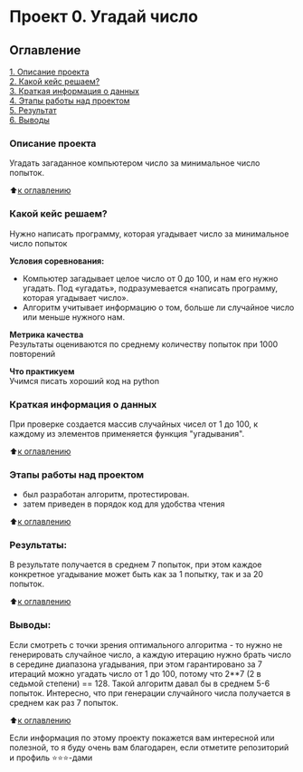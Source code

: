 # Проект 0. Угадай число

## Оглавление  
[1. Описание проекта](README.md#Описание-проекта)  
[2. Какой кейс решаем?](README.md#Какой-кейс-решаем)  
[3. Краткая информация о данных](README.md#Краткая-информация-о-данных)  
[4. Этапы работы над проектом](README.md#Этапы-работы-над-проектом)  
[5. Результат](README.md#Результат)    
[6. Выводы](README.md#Выводы) 

### Описание проекта    
Угадать загаданное компьютером число за минимальное число попыток.

:arrow_up:[к оглавлению](_)


### Какой кейс решаем?    
Нужно написать программу, которая угадывает число за минимальное число попыток

**Условия соревнования:**  
- Компьютер загадывает целое число от 0 до 100, и нам его нужно угадать. Под «угадать», подразумевается «написать программу, которая угадывает число».
- Алгоритм учитывает информацию о том, больше ли случайное число или меньше нужного нам.

**Метрика качества**     
Результаты оцениваются по среднему количеству попыток при 1000 повторений

**Что практикуем**     
Учимся писать хороший код на python


### Краткая информация о данных
При проверке создается массив случайных чисел от 1 до 100, к каждому из элементов применяется функция "угадывания".
  
:arrow_up:[к оглавлению](.README.md#Оглавление)


### Этапы работы над проектом  
- был разработан алгоритм, протестирован.
- затем приведен в порядок код для удобства чтения

:arrow_up:[к оглавлению](.README.md#Оглавление)


### Результаты:  
В результате получается в среднем 7 попыток, при этом каждое конкретное угадывание может быть как за 1 попытку, так и за 20 попыток.

:arrow_up:[к оглавлению](.README.md#Оглавление)


### Выводы:  
Если смотреть с точки зрения оптимального алгоритма - то нужно не генерировать случайное число, а каждую итерацию нужно брать число в середине диапазона угадывания, при этом гарантировано за 7 итераций можно угадать число от 1 до 100, потому что 2**7 (2 в седьмой степени) == 128. Такой алгоритм давал бы в среднем 5-6 попыток.
Интересно, что при генерации случайного числа получается в среднем как раз 7 попыток.  

:arrow_up:[к оглавлению](.README.md#Оглавление)


Если информация по этому проекту покажется вам интересной или полезной, то я буду очень вам благодарен, если отметите репозиторий и профиль ⭐️⭐️⭐️-дами